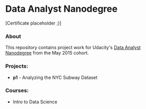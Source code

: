 # Data Analyst Nanodegree

[Certificate placeholder ;)]

### About
This repository contains project work for Udacity's [Data Analyst Nanodegree](https://www.udacity.com/course/nd002) from the May 2015 cohort.

### Projects:
- **p1** - Analyzing the NYC Subway Dataset

### Courses:
- Intro to Data Science
